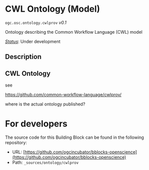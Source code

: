 
# CWL Ontology (Model)

`ogc.osc.ontology.cwlprov` *v0.1*

Ontology describing the Common Workflow Language (CWL) model

[*Status*](http://www.opengis.net/def/status): Under development

## Description

## CWL Ontology

see 

https://github.com/common-workflow-language/cwlprov/

where is the actual ontology published? 

# For developers

The source code for this Building Block can be found in the following repository:

* URL: [https://github.com/ogcincubator/bblocks-openscience](https://github.com/ogcincubator/bblocks-openscience)
* Path: `_sources/ontology/cwlprov`

